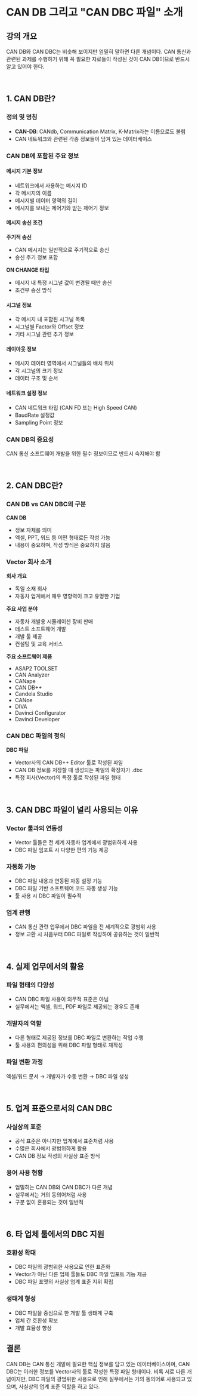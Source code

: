 # CAN DB 그리고 "CAN DBC 파일" 소개

## 강의 개요

CAN DB와 CAN DBC는 비슷해 보이지만 엄밀히 말하면 다른 개념이다. CAN 통신과 관련된 과제를 수행하기 위해 꼭 필요한 자료들이 작성된 것이 CAN DB이므로 반드시 알고 있어야 한다.

<br>

## 1. CAN DB란?

### 정의 및 명칭
- **CAN-DB**: CANdb, Communication Matrix, K-Matrix라는 이름으로도 불림
- CAN 네트워크와 관련된 각종 정보들이 담겨 있는 데이터베이스

### CAN DB에 포함된 주요 정보

#### 메시지 기본 정보
- 네트워크에서 사용하는 메시지 ID
- 각 메시지의 이름
- 메시지별 데이터 영역의 길이
- 메시지를 보내는 제어기와 받는 제어기 정보

#### 메시지 송신 조건

**주기적 송신**
- CAN 메시지는 일반적으로 주기적으로 송신
- 송신 주기 정보 포함

**ON CHANGE 타입**
- 메시지 내 특정 시그널 값이 변경될 때만 송신
- 조건부 송신 방식

#### 시그널 정보
- 각 메시지 내 포함된 시그널 목록
- 시그널별 Factor와 Offset 정보
- 기타 시그널 관련 추가 정보

#### 레이아웃 정보
- 메시지 데이터 영역에서 시그널들의 배치 위치
- 각 시그널의 크기 정보
- 데이터 구조 및 순서

#### 네트워크 설정 정보
- CAN 네트워크 타입 (CAN FD 또는 High Speed CAN)
- BaudRate 설정값
- Sampling Point 정보

### CAN DB의 중요성
CAN 통신 소프트웨어 개발을 위한 필수 정보이므로 반드시 숙지해야 함

<br>

## 2. CAN DBC란?

### CAN DB vs CAN DBC의 구분

**CAN DB**
- 정보 자체를 의미
- 엑셀, PPT, 워드 등 어떤 형태로든 작성 가능
- 내용이 중요하며, 작성 방식은 중요하지 않음

### Vector 회사 소개

**회사 개요**
- 독일 소재 회사
- 자동차 업계에서 매우 영향력이 크고 유명한 기업

**주요 사업 분야**
- 자동차 개발용 시뮬레이션 장비 판매
- 테스트 소프트웨어 개발
- 개발 툴 제공
- 컨설팅 및 교육 서비스

**주요 소프트웨어 제품**
- ASAP2 TOOLSET
- CAN Analyzer
- CANape
- CAN DB++
- Candela Studio
- CANoe
- DIVA
- Davinci Configurator
- Davinci Developer

### CAN DBC 파일의 정의

**DBC 파일**
- Vector사의 CAN DB++ Editor 툴로 작성된 파일
- CAN DB 정보를 저장할 때 생성되는 파일의 확장자가 .dbc
- 특정 회사(Vector)의 특정 툴로 작성된 파일 형태

<br>

## 3. CAN DBC 파일이 널리 사용되는 이유

### Vector 툴과의 연동성
- Vector 툴들은 전 세계 자동차 업계에서 광범위하게 사용
- DBC 파일 임포트 시 다양한 편의 기능 제공

### 자동화 기능
- DBC 파일 내용과 연동된 자동 설정 기능
- DBC 파일 기반 소프트웨어 코드 자동 생성 기능
- 툴 사용 시 DBC 파일이 필수적

### 업계 관행
- CAN 통신 관련 업무에서 DBC 파일을 전 세계적으로 광범위 사용
- 정보 교환 시 처음부터 DBC 파일로 작성하여 공유하는 것이 일반적

<br>

## 4. 실제 업무에서의 활용

### 파일 형태의 다양성
- CAN DBC 파일 사용이 의무적 표준은 아님
- 실무에서는 엑셀, 워드, PDF 파일로 제공되는 경우도 존재

### 개발자의 역할
- 다른 형태로 제공된 정보를 DBC 파일로 변환하는 작업 수행
- 툴 사용의 편의성을 위해 DBC 파일 형태로 재작성

### 파일 변환 과정
엑셀/워드 문서 → 개발자가 수동 변환 → DBC 파일 생성

<br>

## 5. 업계 표준으로서의 CAN DBC

### 사실상의 표준
- 공식 표준은 아니지만 업계에서 표준처럼 사용
- 수많은 회사에서 광범위하게 활용
- CAN DB 정보 작성의 사실상 표준 방식

### 용어 사용 현황
- 엄밀히는 CAN DB와 CAN DBC가 다른 개념
- 실무에서는 거의 동의어처럼 사용
- 구분 없이 혼용되는 것이 일반적

<br>

## 6. 타 업체 툴에서의 DBC 지원

### 호환성 확대
- DBC 파일의 광범위한 사용으로 인한 표준화
- Vector가 아닌 다른 업체 툴들도 DBC 파일 임포트 기능 제공
- DBC 파일 포맷의 사실상 업계 표준 지위 확립

### 생태계 형성
- DBC 파일을 중심으로 한 개발 툴 생태계 구축
- 업체 간 호환성 확보
- 개발 효율성 향상

## 결론

CAN DB는 CAN 통신 개발에 필요한 핵심 정보를 담고 있는 데이터베이스이며, CAN DBC는 이러한 정보를 Vector사의 툴로 작성한 특정 파일 형태이다. 비록 서로 다른 개념이지만, DBC 파일의 광범위한 사용으로 인해 실무에서는 거의 동의어로 사용되고 있으며, 사실상의 업계 표준 역할을 하고 있다.
